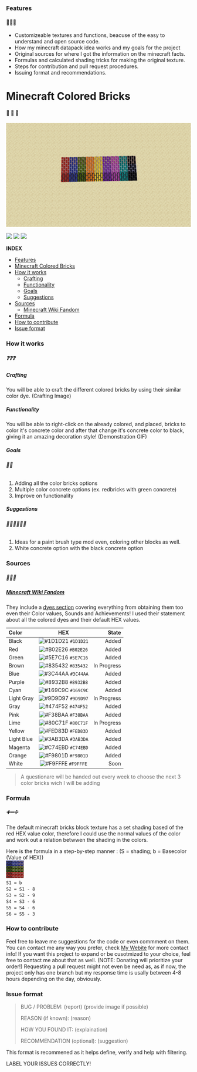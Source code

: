 ### Features
#### 🌟🌟🌟
- Customizeable textures and functions, beacuse of the easy to understand and open source code.
- How my minecraft datapack idea works and my goals for the project
- Original sources for where I got the information on the minecraft facts.
- Formulas and calculated shading tricks for making the original texture.
- Steps for contribution and pull request procedures.
- Issuing format and recommendations.

# Minecraft Colored Bricks
#### 🧱 🧱 🧱
![](https://github.com/LudwigBooysen/MC-ColoredBricks/blob/main/Images/all_colors.png)

![](https://img.shields.io/github/stars/ludwigbooysen/MC-ColoredBricks.svg) ![](https://img.shields.io/github/forks/ludwigbooysen/MC-ColoredBricks.svg) ![](https://img.shields.io/github/issues/ludwigbooysen/MC-ColoredBricks.svg) 

**INDEX**

- [Features](#Features)
- [Minecraft Colored Bricks](#Minecraft-Colored-Bricks)
- [How it works](#How-it-works)
  - [Crafting](#Crafting)
  - [Functionality](#Functionality)
  - [Goals](#Goals)
  - [Suggestions](#Suggestions)
- [Sources](#Sources)
  - [Minecraft Wiki Fandom](#Minecraft-Wiki-Fandom)
- [Formula](#Formula)
- [How to contribute](#How-to-contribute)
- [Issue format](#Issue-format)

### How it works
##### ❓❓❓
##### Crafting
You will be able to craft the different colored bricks by using their similar color dye.
(Crafting Image)

##### Functionality
You will be able to right-click on the already colored, and placed, bricks to color it's concrete color and after that change it's concrete color to black, giving it an amazing decoration style!
(Demonstration GIF)

##### Goals
###### 🎯🎯
1. Adding all the color bricks options
2. Multiple color concrete options (ex. redbricks with green concrete)
3. Improve on functionality

##### Suggestions
###### 🤷🏻‍♂️🤷🏻‍♂️
1. Ideas for a paint brush type mod even, coloring other blocks as well.
2. White concrete option with the black concrete option

### Sources
##### 📃📃📃
##### [Minecraft Wiki Fandom](https://minecraft.fandom.com/wiki) 
They include a [dyes section](https://minecraft.fandom.com/wiki/Dye) covering everything from obtaining them too even their Color values, Sounds and Achievements!
I used their statement about all the colored dyes and their default HEX values.

|Color|HEX|State|
|:-----|:---:|-----:|
|Black|![#1D1D21](https://via.placeholder.com/15/1D1D21/1D1D21.png) `#1D1D21` | Added|
|Red|![#B02E26](https://via.placeholder.com/15/B02E26/B02E26.png) `#B02E26`| Added|
|Green|![#5E7C16](https://via.placeholder.com/15/5E7C16/5E7C16.png) `#5E7C16`| Added|
|Brown|![#835432](https://via.placeholder.com/15/835432/835432.png) `#835432`| In Progress|
|Blue|![#3C44AA](https://via.placeholder.com/15/3C44AA/3C44AA.png) `#3C44AA`| Added|
|Purple|![#8932B8](https://via.placeholder.com/15/8932B8/8932B8.png) `#8932B8`| Added|
|Cyan|![#169C9C](https://via.placeholder.com/15/169C9C/169C9C.png) `#169C9C`| Added|
|Light Gray|![#9D9D97](https://via.placeholder.com/15/9D9D97/9D9D97.png) `#9D9D97`| In Progress|
|Gray|![#474F52](https://via.placeholder.com/15/474F52/474F52.png) `#474F52`| Added|
|Pink|![#F38BAA](https://via.placeholder.com/15/F38BAA/F38BAA.png) `#F38BAA`| Added|
|Lime|![#80C71F](https://via.placeholder.com/15/80C71F/80C71F.png) `#80C71F`| In Progress|
|Yellow|![#FED83D](https://via.placeholder.com/15/FED83D/FED83D.png) `#FED83D`| Added|
|Light Blue|![#3AB3DA](https://via.placeholder.com/15/3AB3DA/3AB3DA.png) `#3AB3DA`| Added|
|Magenta|![#C74EBD](https://via.placeholder.com/15/C74EBD/C74EBD.png) `#C74EBD`| Added|
|Orange|![#F9801D](https://via.placeholder.com/15/F9801D/F9801D.png) `#F9801D`| Added|
|White|![#F9FFFE](https://via.placeholder.com/15/F9FFFE/F9FFFE.png) `#F9FFFE`| Soon|

> A questionare will be handed out every week to choose the next 3 color bricks wich I will be adding

### Formula
##### ➕➖➗
The default minecraft bricks block texture has a set shading based of the red HEX value color, therefore I could use the normal values of the color and work out a relation betwwen the shading in the colors.

Here is the formula in a step-by-step manner :
(S = shading; b = Basecolor (Value of HEX)) <br />
![](https://github.com/LudwigBooysen/MC-ColoredBricks/blob/main/Images/pack.png) <br />
`S1 = b` <br />
`S2 = S1 - 8` <br />
`S3 = S2 - 9` <br />
`S4 = S3 - 6` <br />
`S5 = S4 - 6` <br />
`S6 = S5 - 3` <br />

### How to contribute

Feel free to leave me suggestions for the code or even commment on them. You can contact me any way you prefer, check [My Webite](https://ludwigbooysen.github.io/index.html) for more contact info!
If you want this project to expand or be cusotmized to your choice, feel free to contact me about that as well. (NOTE: Donating will prioritize your order!)
Requesting a pull request might not even be need as, as if now, the project only has one branch but my response time is usally between 4-8 hours depending on the day, obviously.

### Issue format

> BUG / PROBLEM: 
> (report) (provide image if possible)
>
> REASON (if known):
> (reason)
>
> HOW YOU FOUND IT:
> (explaination)
>
> RECOMMENDATION (optional):
> (suggestion)

This format is recommened as it helps define, verify and help with filtering.

LABEL YOUR ISSUES CORRECTLY!
